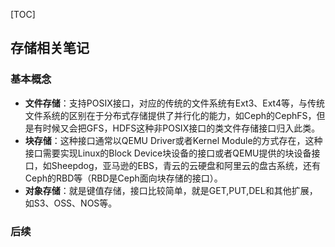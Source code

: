 [TOC]

## 存储相关笔记
### 基本概念
- **文件存储**：支持POSIX接口，对应的传统的文件系统有Ext3、Ext4等，与传统文件系统的区别在于分布式存储提供了并行化的能力，如Ceph的CephFS，但是有时候又会把GFS，HDFS这种非POSIX接口的类文件存储接口归入此类。
- **块存储**：这种接口通常以QEMU Driver或者Kernel Module的方式存在，这种接口需要实现Linux的Block Device块设备的接口或者QEMU提供的块设备接口，如Sheepdog，亚马逊的EBS，青云的云硬盘和阿里云的盘古系统，还有Ceph的RBD等（RBD是Ceph面向块存储的接口）。
- **对象存储**：就是键值存储，接口比较简单，就是GET,PUT,DEL和其他扩展，如S3、OSS、NOS等。
### 后续
